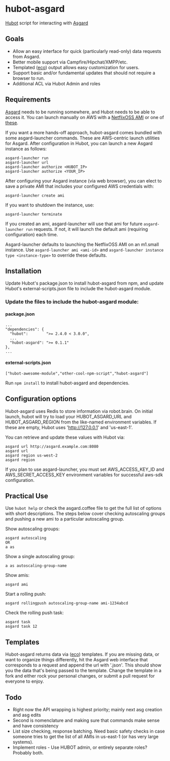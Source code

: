 hubot-asgard
============

[Hubot](http://hubot.github.com/) script for interacting with [Asgard](https://github.com/Netflix/asgard)

## Goals
* Allow an easy interface for quick (particularly read-only) data requests from Asgard. 
* Better mobile support via Campfire/Hipchat/XMPP/etc.
* Templated ([eco](https://github.com/sstephenson/eco)) output allows easy customization for users.
* Support basic and/or fundamental updates that should not require a browser to run.
* Additional ACL via Hubot Admin and roles


## Requirements

[Asgard](https://github.com/Netflix/asgard) needs to be running somewhere, and Hubot needs to be able to access it. You can launch manually on AWS with a [NetflixOSS AMI](http://netflix.github.io/#amis) or one of [these](http://imperialwicket.com/netflix-asgard-12-ami-updates).

If you want a more hands-off approach, hubot-asgard comes bundled with some asgard-launcher commands. These are AWS-centric launch utilities for Asgard. After configuration in Hubot, you can launch a new Asgard instance as follows:

    asgard-launcher run
    asgard-launcher url
    asgard-launcher authorize <HUBOT_IP>
    asgard-launcher authorize <YOUR_IP>

After configuring your Asgard instance (via web browser), you can elect to save a private AMI that includes your configured AWS credentials with:

    asgard-launcher create ami

If you want to shutdown the instance, use:

    asgard-launcher terminate

If you created an ami, asgard-launcher will use that ami for future `asgard-launcher run` requests. If not, it will launch the default ami (requiring configuration) each time.

Asgard-launcher defaults to launching the NetflixOSS AMI on an m1.small instance. Use `asgard-launcher ami <ami-id>` and `asgard-launcher instance type <instance-type>` to override these defaults. 


## Installation

Update Hubot's package.json to install hubot-asgard from npm, and update Hubot's external-scripts.json file to include the hubot-asgard module.

### Update the files to include the hubot-asgard module:

#### package.json
    ...
    "dependencies": {
      "hubot":        ">= 2.4.0 < 3.0.0",
      ...
      "hubot-asgard": ">= 0.1.1"
    },
    ...

#### external-scripts.json
    ["hubot-awesome-module","other-cool-npm-script","hubot-asgard"]

Run `npm install` to install hubot-asgard and dependencies.


## Configuration options

Hubot-asgard uses Redis to store information via robot.brain. On initial launch, hubot will try to load your HUBOT_ASGARD_URL and HUBOT_ASGARD_REGION from the like-named environment variables. If these are empty, Hubot uses 'http://127.0.0.1' and 'us-east-1'.

You can retrieve and update these values with Hubot via:

    asgard url http://asgard.example.com:8080
    asgard url
    asgard region us-west-2
    asgard region

If you plan to use asgard-launcher, you must set AWS_ACCESS_KEY_ID and AWS_SECRET_ACCESS_KEY environment variables for successful aws-sdk configuration.


## Practical Use

Use `hubot help` or check the asgard.coffee file to get the full list of options with short descriptions. The steps below cover checking autoscaling groups and pushing a new ami to a particular autoscaling group. 

Show autoscaling groups:

    asgard autoscaling
    OR
    a as

Show a single autoscaling group:

    a as autoscaling-group-name

Show amis:

    asgard ami

Start a rolling push:

    asgard rollingpush autoscaling-group-name ami-1234abcd

Check the rolling push task:

    asgard task
    asgard task 12


## Templates

Hubot-asgard returns data via ([eco](https://github.com/sstephenson/eco)) templates. If you are missing data, or want to organize things differently, hit the Asgard web interface that corresponds to a request and append the url with '.json'. This should show you the data that's being passed to the template. Change the template in a fork and either rock your personal changes, or submit a pull request for everyone to enjoy.


## Todo

* Right now the API wrapping is highest priority; mainly next asg creation and asg edits
* Second is nomenclature and making sure that commands make sense and have consistency
* List size checking, response batching. Need basic safety checks in case someone tries to get the list of all AMIs in us-east-1 (or has very large systems).
* Implement roles - Use HUBOT admin, or entirely separate roles? Probably both.
